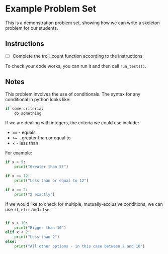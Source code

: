# Example Problem Set

This is a demonstration problem set, showing
how we can write a skeleton problem for our
students.

## Instructions

- [ ] Complete the troll_count function according to the instructions.

To check your code works, you can run it and then call `run_tests()`.

## Notes

This problem involves the use of conditionals. The syntax for any
conditional in python looks like:

``` python
if some criteria:
	do something
```

If we are dealing with integers, the criteria we could use include:

* `==` - equals
* `>=` - greater than or equal to
* `<` - less than

For example:

``` python
if x > 5:
	print("Greater than 5!")

if x <= 12:
	print("Less than or equal to 12")

if x == 2:
	print("2 exactly")
```

If we would like to check for multiple, mutually-exclusive conditions,
we can use `if`, `elif` and `else`:

``` python

if x > 10:
	print("Bigger than 10")
elif x < 2:
	print("Less than 2")
else:
	print("All other options - in this case between 2 and 10")
```
